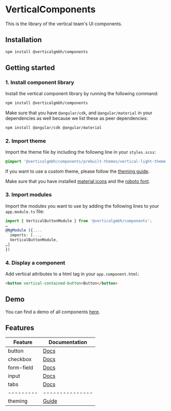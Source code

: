 # VerticalComponents

This is the library of the vertical team's UI components.

## Installation

```bash
npm install @verticalgmbh/components
```

## Getting started

### 1. Install component library

Install the vertical component library by running the following command:

```bash
npm install @verticalgmbh/components
```

Make sure that you have `@angular/cdk`, and `@angular/material` in your dependencies as well because we list these as peer dependencies:

```bash
npm install @angular/cdk @angular/material
```
### 2. Import theme

Import the theme file by including the followng line in your `styles.scss`:

```css
@import '@verticalgmbh/components/prebuilt-themes/vertical-light-theme.css';
```
If you want to use a custom theme, please follow the [theming guide](https://github.com/verticalgmbh/components/tree/master/projects/vertical-components/assets/theming.md).

Make sure that you have installed [material icons](https://google.github.io/material-design-icons/) and the [roboto font](https://fonts.google.com/specimen/Roboto).

### 3. Import modules

Import the modules you want to use by adding the following lines to your `app.module.ts` file:

```ts
import { VerticalButtonModule } from '@verticalgmbh/components';
…
@NgModule ({....
  imports: [...,
  VerticalButtonModule,
…]
})
```

### 4. Display a component

Add vertical attributes to a html tag in your `app.component.html`:

```html
<button vertical-contained-button>Button</button>
```

## Demo

You can find a demo of all components [here](https://components.vertical.de).

## Features

| Feature    | Documentation   |
|------------|-----------------|
| button     | [Docs][1]       |
| checkbox   | [Docs][2]       |
| form-field | [Docs][3]       |
| input      | [Docs][4]       |
| tabs       | [Docs][5]       |
| ---------  | --------------- |
| theming    | [Guide][6]      |

[1]: https://github.com/verticalgmbh/components/tree/master/projects/vertical-components/src/button/button.md
[2]: https://github.com/verticalgmbh/components/tree/master/projects/vertical-components/src/checkbox/checkbox.md
[3]: https://github.com/verticalgmbh/components/tree/master/projects/vertical-components/src/form-field/form-field.md
[4]: https://github.com/verticalgmbh/components/tree/master/projects/vertical-components/src/input/input.md
[5]: https://github.com/verticalgmbh/components/tree/master/projects/vertical-components/src/tabs/tabs.md
[6]: https://github.com/verticalgmbh/components/tree/master/projects/vertical-components/assets/theming.md
